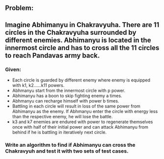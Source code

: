 ## Problem: 
## Imagine Abhimanyu in Chakravyuha. There are 11 circles in the Chakravyuha surrounded by different enemies. Abhimanyu is located in the innermost circle and has to cross all the 11 circles to reach Pandavas army back.

### Given:

* Each circle is guarded by different enemy where enemy is equipped with k1, k2……k11 powers.
* Abhmanyu start from the innermost circle with p power.
* Abhimanyu has a boon to skip fighting enemy a times.
* Abhmanyu can recharge himself with power b times.
* Battling in each circle will result in loss of the same power from Abhimanyu as the enemy. If Abhmanyu enter the circle with energy less than the respective enemy, he will lose the battle.
* k3 and k7 enemies are endured with power to regenerate themselves once with half of their initial power and can attack Abhimanyu from behind if he is battling in iteratively next circle.

### Write an algorithm to find if Abhimanyu can cross the Chakravyuh and test it with two sets of test cases.
